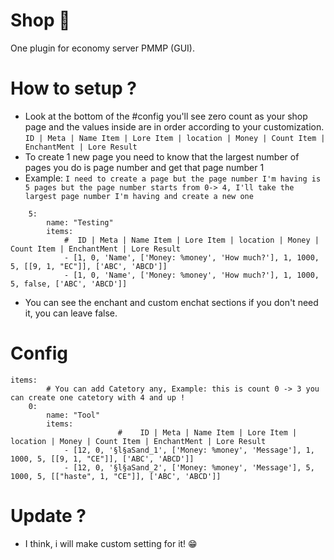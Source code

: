 # Shop 🛒
One plugin for economy server PMMP (GUI).

# How to setup ?
- Look at the bottom of the #config you'll see zero count as your shop page and the values inside are in order according to your customization.
```ID | Meta | Name Item | Lore Item | location | Money | Count Item | EnchantMent | Lore Result```
- To create 1 new page you need to know that the largest number of pages you do is page number and get that page number 1
- Example: 
```I need to create a page but the page number I'm having is 5 pages but the page number starts from 0-> 4, I'll take the largest page number I'm having and create a new one```

```
    5: 
        name: "Testing"
        items:
            #  ID | Meta | Name Item | Lore Item | location | Money | Count Item | EnchantMent | Lore Result
            - [1, 0, 'Name', ['Money: %money', 'How much?'], 1, 1000, 5, [[9, 1, "EC"]], ['ABC', 'ABCD']]
            - [1, 0, 'Name', ['Money: %money', 'How much?'], 1, 1000, 5, false, ['ABC', 'ABCD']]
```
- You can see the enchant and custom enchat sections if you don't need it, you can leave false.

# Config

```
items:
        # You can add Catetory any, Example: this is count 0 -> 3 you can create one catetory with 4 and up !
    0: 
        name: "Tool"
        items:
                        #    ID | Meta | Name Item | Lore Item | location | Money | Count Item | EnchantMent | Lore Result
            - [12, 0, '§l§aSand_1', ['Money: %money', 'Message'], 1, 1000, 5, [[9, 1, "CE"]], ['ABC', 'ABCD']]
            - [12, 0, '§l§aSand_2', ['Money: %money', 'Message'], 5, 1000, 5, [["haste", 1, "CE"]], ['ABC', 'ABCD']]          
 ```
 
 # Update ?
 - I think, i will make custom setting for it! 😁
